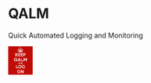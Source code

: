# QALM
Quick Automated Logging and Monitoring



<img src="./docs/_static/KeepQalm.png" alt="Drawing" style="width: 50px;"/>

